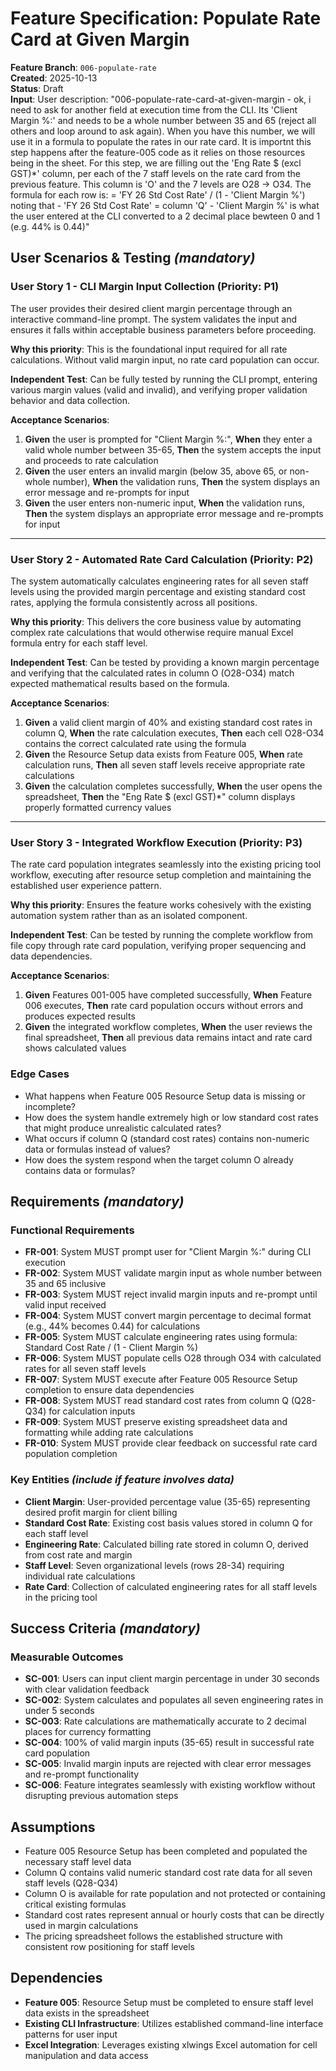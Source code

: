 # Feature Specification: Populate Rate Card at Given Margin

**Feature Branch**: `006-populate-rate`  
**Created**: 2025-10-13  
**Status**: Draft  
**Input**: User description: "006-populate-rate-card-at-given-margin - ok, i need to ask for another field at execution time from the CLI. Its 'Client Margin %:' and needs to be a whole number between 35 and 65 (reject all others and loop around to ask again). When you have this number, we will use it in a formula to populate the rates in our rate card. It is importnt this step happens after the feature-005 code as it relies on those resources being in the sheet. For this step, we are filling out the 'Eng Rate $ (excl GST)*' column, per each of the 7 staff levels on the rate card from the previous feature. This column is 'O' and the 7 levels are O28 -> O34. The formula for each row is: = 'FY 26 Std Cost Rate' / (1 - 'Client Margin %') noting that - 'FY 26 Std Cost Rate' = column 'Q' - 'Client Margin %' is what the user entered at the CLI converted to a 2 decimal place bewteen 0 and 1 (e.g. 44% is 0.44)"

## User Scenarios & Testing *(mandatory)*

### User Story 1 - CLI Margin Input Collection (Priority: P1)

The user provides their desired client margin percentage through an interactive command-line prompt. The system validates the input and ensures it falls within acceptable business parameters before proceeding.

**Why this priority**: This is the foundational input required for all rate calculations. Without valid margin input, no rate card population can occur.

**Independent Test**: Can be fully tested by running the CLI prompt, entering various margin values (valid and invalid), and verifying proper validation behavior and data collection.

**Acceptance Scenarios**:

1. **Given** the user is prompted for "Client Margin %:", **When** they enter a valid whole number between 35-65, **Then** the system accepts the input and proceeds to rate calculation
2. **Given** the user enters an invalid margin (below 35, above 65, or non-whole number), **When** the validation runs, **Then** the system displays an error message and re-prompts for input
3. **Given** the user enters non-numeric input, **When** the validation runs, **Then** the system displays an appropriate error message and re-prompts for input

---

### User Story 2 - Automated Rate Card Calculation (Priority: P2)

The system automatically calculates engineering rates for all seven staff levels using the provided margin percentage and existing standard cost rates, applying the formula consistently across all positions.

**Why this priority**: This delivers the core business value by automating complex rate calculations that would otherwise require manual Excel formula entry for each staff level.

**Independent Test**: Can be tested by providing a known margin percentage and verifying that the calculated rates in column O (O28-O34) match expected mathematical results based on the formula.

**Acceptance Scenarios**:

1. **Given** a valid client margin of 40% and existing standard cost rates in column Q, **When** the rate calculation executes, **Then** each cell O28-O34 contains the correct calculated rate using the formula
2. **Given** the Resource Setup data exists from Feature 005, **When** rate calculation runs, **Then** all seven staff levels receive appropriate rate calculations
3. **Given** the calculation completes successfully, **When** the user opens the spreadsheet, **Then** the "Eng Rate $ (excl GST)*" column displays properly formatted currency values

---

### User Story 3 - Integrated Workflow Execution (Priority: P3)

The rate card population integrates seamlessly into the existing pricing tool workflow, executing after resource setup completion and maintaining the established user experience pattern.

**Why this priority**: Ensures the feature works cohesively with the existing automation system rather than as an isolated component.

**Independent Test**: Can be tested by running the complete workflow from file copy through rate card population, verifying proper sequencing and data dependencies.

**Acceptance Scenarios**:

1. **Given** Features 001-005 have completed successfully, **When** Feature 006 executes, **Then** rate card population occurs without errors and produces expected results
2. **Given** the integrated workflow completes, **When** the user reviews the final spreadsheet, **Then** all previous data remains intact and rate card shows calculated values

### Edge Cases

- What happens when Feature 005 Resource Setup data is missing or incomplete?
- How does the system handle extremely high or low standard cost rates that might produce unrealistic calculated rates?
- What occurs if column Q (standard cost rates) contains non-numeric data or formulas instead of values?
- How does the system respond when the target column O already contains data or formulas?

## Requirements *(mandatory)*

### Functional Requirements

- **FR-001**: System MUST prompt user for "Client Margin %:" during CLI execution
- **FR-002**: System MUST validate margin input as whole number between 35 and 65 inclusive
- **FR-003**: System MUST reject invalid margin inputs and re-prompt until valid input received
- **FR-004**: System MUST convert margin percentage to decimal format (e.g., 44% becomes 0.44) for calculations
- **FR-005**: System MUST calculate engineering rates using formula: Standard Cost Rate / (1 - Client Margin %)
- **FR-006**: System MUST populate cells O28 through O34 with calculated rates for all seven staff levels
- **FR-007**: System MUST execute after Feature 005 Resource Setup completion to ensure data dependencies
- **FR-008**: System MUST read standard cost rates from column Q (Q28-Q34) for calculation inputs
- **FR-009**: System MUST preserve existing spreadsheet data and formatting while adding rate calculations
- **FR-010**: System MUST provide clear feedback on successful rate card population completion

### Key Entities *(include if feature involves data)*

- **Client Margin**: User-provided percentage value (35-65) representing desired profit margin for client billing
- **Standard Cost Rate**: Existing cost basis values stored in column Q for each staff level
- **Engineering Rate**: Calculated billing rate stored in column O, derived from cost rate and margin
- **Staff Level**: Seven organizational levels (rows 28-34) requiring individual rate calculations
- **Rate Card**: Collection of calculated engineering rates for all staff levels in the pricing tool

## Success Criteria *(mandatory)*

### Measurable Outcomes

- **SC-001**: Users can input client margin percentage in under 30 seconds with clear validation feedback
- **SC-002**: System calculates and populates all seven engineering rates in under 5 seconds
- **SC-003**: Rate calculations are mathematically accurate to 2 decimal places for currency formatting
- **SC-004**: 100% of valid margin inputs (35-65) result in successful rate card population
- **SC-005**: Invalid margin inputs are rejected with clear error messages and re-prompt functionality
- **SC-006**: Feature integrates seamlessly with existing workflow without disrupting previous automation steps

## Assumptions

- Feature 005 Resource Setup has been completed and populated the necessary staff level data
- Column Q contains valid numeric standard cost rate data for all seven staff levels (Q28-Q34)
- Column O is available for rate population and not protected or containing critical existing formulas
- Standard cost rates represent annual or hourly costs that can be directly used in margin calculations
- The pricing spreadsheet follows the established structure with consistent row positioning for staff levels

## Dependencies

- **Feature 005**: Resource Setup must be completed to ensure staff level data exists in the spreadsheet
- **Existing CLI Infrastructure**: Utilizes established command-line interface patterns for user input
- **Excel Integration**: Leverages existing xlwings Excel automation for cell manipulation and data access
